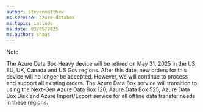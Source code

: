 ```yaml
---
author: stevenmatthew
ms.service: azure-databox
ms.topic: include
ms.date: 03/05/2025
ms.author: shaas
---
```


> [!NOTE]
> The Azure Data Box Heavy device will be retired on May 31, 2025 in the US, EU, UK, Canada and US Gov regions. After this date, new orders for this device will no longer be accepted. However, we will continue to process and support all existing orders. The Azure Data Box service will transition to using the Next-Gen Azure Data Box 120, Azure Data Box 525, Azure Data Box Disk and Azure Import/Export service for all offline data transfer needs in these regions.